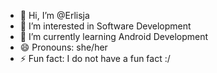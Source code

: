 - 👋 Hi, I’m @Erlisja
- 👀 I’m interested in Software Development
- 🌱 I’m currently learning Android Development
- 😄 Pronouns: she/her
- ⚡ Fun fact: I do not have a fun fact :/

<!---
Erlisja/Erlisja is a ✨ special ✨ repository because its `README.md` (this file) appears on your GitHub profile.
You can click the Preview link to take a look at your changes.
--->
